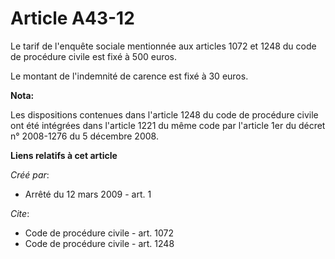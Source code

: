 # Article A43-12

Le tarif de l'enquête sociale mentionnée aux articles 1072 et 1248 du code de procédure civile est fixé à 500 euros. 

Le montant de l'indemnité de carence est fixé à 30 euros.

**Nota:**

Les dispositions contenues dans l'article 1248 du code de procédure civile ont été intégrées dans l'article 1221 du même code
par l'article 1er du décret n° 2008-1276 du 5 décembre 2008.

**Liens relatifs à cet article**

_Créé par_:

  - Arrêté du 12 mars 2009 - art. 1

_Cite_:

  - Code de procédure civile - art. 1072
  - Code de procédure civile - art. 1248
